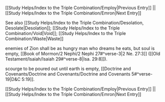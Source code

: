[[Study Helps/Index to the Triple Combination/Employ|Previous Entry]]  ||  [[Study Helps/Index to the Triple Combination/Emron|Next Entry]]

 See also [[Study Helps/Index to the Triple Combination/Desolation, Desolate|Desolation]]; [[Study Helps/Index to the Triple Combination/Void|Void]]; [[Study Helps/Index to the Triple Combination/Waste|Waste]]

 enemies of Zion shall be as hungry man who dreams he eats, but soul is empty, [[Book of Mormon/2 Nephi/2 Nephi 27#^verse-3|2 Ne. 27:3]] ([[Old Testament/Isaiah/Isaiah 29#^verse-8|Isa. 29:8]]).

 scourge to be poured out until earth is empty, [[Doctrine and Covenants/Doctrine and Covenants/Doctrine and Covenants 5#^verse-19|D&C 5:19]].

[[Study Helps/Index to the Triple Combination/Employ|Previous Entry]]  ||  [[Study Helps/Index to the Triple Combination/Emron|Next Entry]]